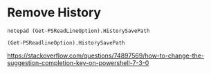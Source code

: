# Remove History

`notepad (Get-PSReadLineOption).HistorySavePath`

`(Get-PSReadlineOption).HistorySavePath`

https://stackoverflow.com/questions/74897569/how-to-change-the-suggestion-completion-key-on-powershell-7-3-0
